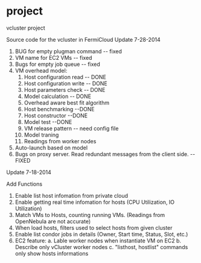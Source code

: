 project
=======

vcluster project

Source code for the vcluster in FermiCloud
Update 7-28-2014

1. BUG for empty plugman command -- fixed
2. VM name for EC2 VMs -- fixed
3. Bugs for empty job queue -- fixed
4. VM overhead model:
   1. Host configuration read -- DONE
   2. Host configuration write -- DONE
   3. Host parameters check -- DONE
   4. Model calculation -- DONE
   5. Overhead aware best fit algorithm
   6. Host benchmarking --DONE
   7. Host constructor --DONE
   8. Model test --DONE
   9. VM release pattern -- need config file
   10. Model traning
   11. Readings from worker nodes 
5. Auto-launch based on model
6. Bugs on proxy server. Read redundant messages from the client side. --FIXED

Update 7-18-2014

Add Functions

1. Enable list host infomation from private cloud
2. Enable getting real time infomation for hosts (CPU Utilization, IO Utilization)
3. Match VMs to Hosts, counting running VMs. (Readings from OpenNebula are not accurate)
4. When load hosts, filters used to select hosts from given cluster
5. Enable list condor jobs in details (Owner, Start time, Status, Slot, etc.)
6. EC2 feature: 
   a. Lable worker nodes when instantiate VM on EC2
   b. Describe only vCluster worker nodes
   c. "listhost, hostlist" commands only show hosts informations

